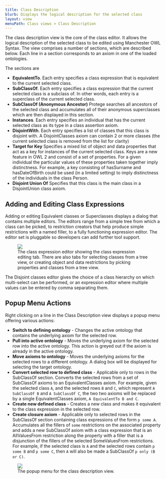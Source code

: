```yaml
---
title: Class Description
blurb: Displays the logical description for the selected class
layout: view
menuPath: Class views > Class Description
---
```

The class description view is the core of the class editor.  It allows the logical description of the selected class to be edited using Manchester OWL Syntax.  The view comprises a number of sections, which are described below.  Each line in a section corresponds to an axiom in one of the loaded ontologies.

The sections are

* **EquivalentTo**.  Each entry specifies a class expression that is equivalent to the current selected class.
* **SubClassOf**.  Each entry specifies a class expression that the current selected class is a subclass of.  In other words, each entry is a superclass of the current selected class.
* **SubClassOf (Anonymous Ancestor)** Protege searches all ancestors of the selected class and accumulates all of their anonymous superclasses which are then displayed in this section.
* **Instances**.  Each entry specifies an individual that has the current selected class as its type in a class assertion axiom.
* **DisjointWith**. Each entry specifies a list of classes that this class is disjoint with. A DisjointClasses axiom can contain 2 or more classes (the current selected class is removed from the list for clarity)
* **Target for Key** Specifies a mixed list of object and data properties that act as a key for instances of the current selected class.  Keys are a new feature in OWL 2 and consist of a set of properties.  For a given individual the particular values of these properties taken together imply distinctness.  For example, a key consisting of hasSurname and hasDateOfBirth could be used (in a limited setting) to imply distinctness of the individuals in the class Person.
* **Disjoint Union Of** Specifies that this class is the main class in a DisjointUnion class axiom.

## Adding and Editing Class Expressions

Adding or editing Equivalent classes or Superclasses displays a dialog that contains multiple editors. The editors range from a simple tree from which a class can be picked, to restriction creators that help produce simple restrictions with a named filler, to a fully functioning expression editor. The editor set is pluggable so developers can add further tool support.

<figure>
  <img src="{{site.baseurl}}/assets/views/class-description/class-expression-editor.png"/>
  <figcaption>The class expression editor showing the class expression editing tab.  There are also tabs for selecting classes from a tree view, or creating object and data restrictions by picking properties and classes from a tree view.</figcaption>
</figure>

The Disjoint classes editor gives the choice of a class hierarchy on which multi-select can be performed, or an expression editor where multiple values can be entered by comma separating them.

## Popup Menu Actions

Right clicking on a line in the Class Description view displays a popup menu offering various actions:

* **Switch to defining ontology** - Changes the active ontology that contains the underlying axiom for the selected row.
* **Pull into active ontology** - Moves the underlying axiom for the selected row into the active ontology.  This action is greyed out if the axiom is already in the active ontology.
* **Move axioms to ontology** - Moves the underlying axioms for the selected rows to a different ontology.  A dialog box will be displayed for selecting the target ontology.
* **Convert selected row to defined class** - Applicable only to rows in the SubClassOf section.  Converts the selected rows from a set of SubClassOf axioms to an EquivalentClasses axiom.  For example, given the selected class ```A```, and the selected rows ```B``` and ```C```, which represent ```A SubClassOf B``` and ```A SubClassOf C```, the two two axioms will be replaced by a single EquivalentClasses axiom, ```A EquivalentTo B and C```.
* **Create new defined class** -  Creates a new class and makes it equivalent to the class expression in the selected row.
* **Create closure axiom** - Applicable only to selected rows in the SubClassOf section containing class expressions of the form ```p some A```.  Accumulates all the fillers of ```some``` restrictions on the associated property and adds a new SubClassOf axiom with a class expression that is an AllValuesFrom restriction along the property with a filler that is a disjunction of the fillers of the selected SomeValuesFrom restrictions.  For example, if the selected class is ```A``` and the selected rows contain ```p some B``` and ```p some C```, then ```A``` will also be made a SubClassOf ```p only (B or C)```.

<figure>
  <img src="{{site.baseurl}}/assets/views/class-description/class-description-popup-menu.png"/>
  <figcaption>The popup menu for the class description view.</figcaption>
</figure>
